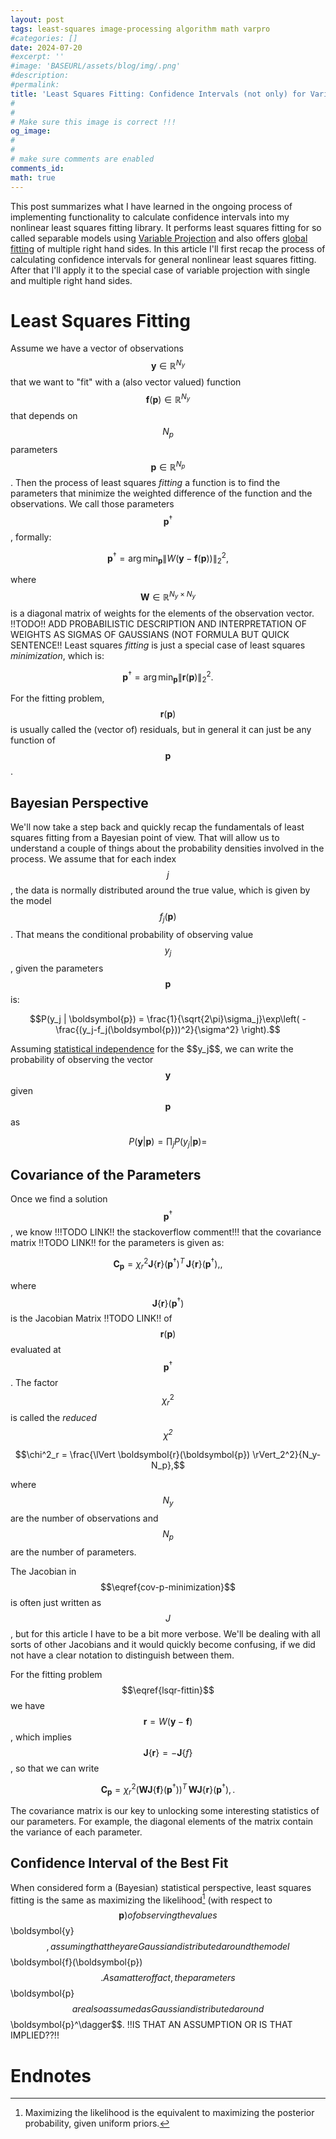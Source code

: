 ```yaml
---
layout: post
tags: least-squares image-processing algorithm math varpro
#categories: []
date: 2024-07-20
#excerpt: ''
#image: 'BASEURL/assets/blog/img/.png'
#description:
#permalink:
title: 'Least Squares Fitting: Confidence Intervals (not only) for Variable Projection with Multiple Right Hand Sides'
#
#
# Make sure this image is correct !!!
og_image: 
#
#
# make sure comments are enabled
comments_id: 
math: true
---
```


This post summarizes what I have learned in the ongoing process of implementing
functionality to calculate confidence intervals into my nonlinear least squares
fitting library. It performs least squares fitting for so called separable
models using [Variable Projection](/blog/2020/variable-projection-part-1-fundamentals/)
and also offers [global fitting](/blog/2024/variable-projection-part-2-multiple-right-hand-sides/)
of multiple right hand sides. In this article I'll first recap the process of
calculating confidence intervals for general nonlinear least squares fitting. After
that I'll apply it to the special case of variable projection with single and
multiple right hand sides.

# Least Squares Fitting

Assume we have a vector of observations $$\boldsymbol{y} \in \mathbb{R}^{N_y}$$
that we want to "fit" with a (also vector valued) function
$$\boldsymbol{f}(\boldsymbol{p}) \in \mathbb{R}^{N_y}$$ that depends on $$N_p$$
parameters $$\boldsymbol{p} \in \mathbb{R}^{N_p}$$. Then the process of least
squares _fitting_ a function is to find the parameters that minimize the weighted
difference of the function and the observations. We call those parameters
$$\boldsymbol{p}^\dagger$$, formally:

$$ \boldsymbol{p}^\dagger = \arg\min_{\boldsymbol{p}} \lVert W \left(\boldsymbol{y} - \boldsymbol{f}(\boldsymbol{p})\right) \rVert_2^2 \label{lsqr-fitting}\tag{1},$$

where $$\boldsymbol{W} \in \mathbb{R}^{N_y \times N_y}$$ is a diagonal matrix
of weights for the elements of the observation vector. !!TODO!! ADD PROBABILISTIC
DESCRIPTION AND INTERPRETATION OF WEIGHTS AS SIGMAS OF GAUSSIANS (NOT FORMULA
BUT QUICK SENTENCE!!
Least squares _fitting_ is just a special case of least squares _minimization_,
which is:

$$ \boldsymbol{p}^\dagger = \arg\min_{\boldsymbol{p}} \lVert \boldsymbol{r}(\boldsymbol{p}) \rVert_2^2 \label{lsqr-minimization}\tag{2}.$$

For the fitting problem, $$\boldsymbol{r}(\boldsymbol{p})$$ is usually called the
(vector of) residuals, but in general it can just be any function of $$\boldsymbol{p}$$.

## Bayesian Perspective

We'll now take a step back and quickly recap the fundamentals of least squares 
fitting from a Bayesian point of view. That will allow us to understand a couple of 
things about the probability densities involved in the process. We assume that
for each index $$j$$, the data is normally distributed around the true
value, which is given by the model $$f_j(\boldsymbol{p})$$. That means the
conditional probability of observing value $$y_j$$, given the parameters
$$\boldsymbol{p}$$ is:

$$P(y_j | \boldsymbol{p}) = \frac{1}{\sqrt{2\pi}\sigma_j}\exp\left( -\frac{(y_j-f_j(\boldsymbol{p}))^2}{\sigma^2} \right).$$

Assuming [statistical independence](https://en.m.wikipedia.org/wiki/Independence_(probability_theory)) for the $$y_j$$,
we can write the probability of observing the vector $$\boldsymbol{y}$$ given $$\boldsymbol{p}$$
as

$$P(\boldsymbol{y}|\boldsymbol{p}) = \prod_j P(y_j|\boldsymbol{p}) = $$



## Covariance of the Parameters

Once we find a solution $$\boldsymbol{p}^\dagger$$, we know !!!TODO LINK!!
the stackoverflow comment!!! that the covariance matrix !!TODO LINK!! for the parameters is given as:

$$\boldsymbol{C}_\boldsymbol{p} = \chi^2_r \boldsymbol{J}\{\boldsymbol{r}\}(\boldsymbol{p}^\dagger)^T \, \boldsymbol{J}\{\boldsymbol{r}\}(\boldsymbol{p}^\dagger), \label{cov-p-minimization} \tag{3},$$

where $$\boldsymbol{J}\{\boldsymbol{r}\}(\boldsymbol{p}^\dagger)$$ is the Jacobian
Matrix !!TODO LINK!! of $$\boldsymbol{r}(\boldsymbol{p})$$ evaluated at
$$\boldsymbol{p}^\dagger$$. The factor $$\chi^2_r$$ is called the _reduced $$\chi^2$$_

$$\chi^2_r = \frac{\lVert \boldsymbol{r}(\boldsymbol{p}) \rVert_2^2}{N_y-N_p},$$

where $$N_y$$ are the number of observations and $$N_p$$ are the number of parameters.

The Jacobian in $$\eqref{cov-p-minimization}$$ is often just written as $$J$$,
but for this article I have to be a bit more verbose. We'll be dealing
with all sorts of other Jacobians and it would quickly become confusing, if we
did not have a clear notation to distinguish between them.

For the fitting problem $$\eqref{lsqr-fittin}$$ we have
$$\boldsymbol{r} = W(\boldsymbol{y} - \boldsymbol{f})$$, which implies
$$\boldsymbol{J}\{\boldsymbol{r}\} = -\boldsymbol{J}\{f\}$$, so that we can write

$$\boldsymbol{C}_\boldsymbol{p} = \chi^2_r \left(\boldsymbol{W}\boldsymbol{J}\{\boldsymbol{f}\}(\boldsymbol{p}^\dagger)\right)^T \, \boldsymbol{W} \boldsymbol{J}\{\boldsymbol{r}\}(\boldsymbol{p}^\dagger), \label{cov-p-fitting} \tag{3}.$$

The covariance matrix is our key to unlocking some interesting statistics of
our parameters. For example, the diagonal elements of the matrix contain the
variance of each parameter.

## Confidence Interval of the Best Fit

When considered form a (Bayesian) statistical perspective, least squares fitting
is the same as maximizing the likelihood[^a-posteriori] (with respect to $$\boldsymbol{p})
of observing the values $$\boldsymbol{y}$$, assuming that they are Gaussian
distributed around the model $$\boldsymbol{f}(\boldsymbol{p})$$. As a matter of
fact, the parameters $$\boldsymbol{p}$$ are also assumed as Gaussian distributed
around $$\boldsymbol{p}^\dagger$$. !!IS THAT AN ASSUMPTION OR IS THAT IMPLIED??!!

# Endnotes
[^a-posteriori]: Maximizing the likelihood is the equivalent to maximizing the posterior probability, given uniform priors.
